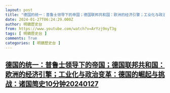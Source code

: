 ```yaml
---
layout: post
title: "德国的统一：普鲁士领导下的帝国；德国联邦共和国：欧洲的经济引擎；工业化与政治变革：德国的崛起与挑战：诸国简史10分钟20240127"
date: 2024-01-27T06:24:29.000Z
author: 明鏡歷史台
from: https://www.youtube.com/watch?v=ArYzj9nyT3g
tags: [ 明鏡歷史台 ]
comments: True
categories: [ 明鏡歷史台 ]
---
```

<!--1706336669000-->
[德国的统一：普鲁士领导下的帝国；德国联邦共和国：欧洲的经济引擎；工业化与政治变革：德国的崛起与挑战：诸国简史10分钟20240127](https://www.youtube.com/watch?v=ArYzj9nyT3g)
------

<div>

</div>
